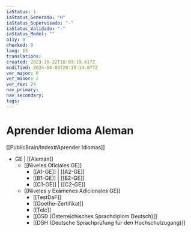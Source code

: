 ```yaml
---
iaStatus: 1
iaStatus_Generado: "H"
iaStatus_Supervisado: "-"
iaStatus_Validado: "-"
iaStatus_Model: ""
a11y: 0
checked: 0
lang: ES
translations: 
created: 2023-10-22T18:03:19.617Z
modified: 2024-04-03T20:19:14.877Z
ver_major: 0
ver_minor: 2
ver_rev: 24
nav_primary: 
nav_secondary: 
tags:
---
```

# Aprender Idioma Aleman

[[PublicBrain/Index#Aprender Idiomas]]

* GE | [[Alemán]] 
	* [[Niveles Oficiales GE]] 
		* [[A1-GE]] | [[A2-GE]]
		* [[B1-GE]] | [[B2-GE]]
		* [[C1-GE]] | [[C2-GE]]
	* [[Niveles y Exámenes Adicionales GE]]
		* [[TestDaF]]
		* [[Goethe-Zertifikat]]
		* [[Telc]]
		* [[ÖSD (Österreichisches Sprachdiplom Deutsch)]]
		* [[DSH (Deutsche Sprachprüfung für den Hochschulzugang)]]